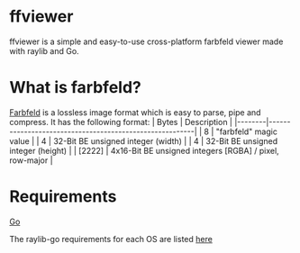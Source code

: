 # ffviewer

ffviewer is a simple and easy-to-use cross-platform farbfeld viewer made with raylib and Go.

# What is farbfeld?

[Farbfeld](https://tools.suckless.org/farbfeld/) is a lossless image format which is easy to parse, pipe and compress. It has the following format:
| Bytes  | Description                                             |
|--------|---------------------------------------------------------|
| 8      | "farbfeld" magic value                                  |
| 4      | 32-Bit BE unsigned integer (width)                      |
| 4      | 32-Bit BE unsigned integer (height)                     |
| [2222] | 4x16-Bit BE unsigned integers [RGBA] / pixel, row-major |

# Requirements

[Go](https://go.dev/)

The raylib-go requirements for each OS are listed [here](https://github.com/gen2brain/raylib-go#requirements)